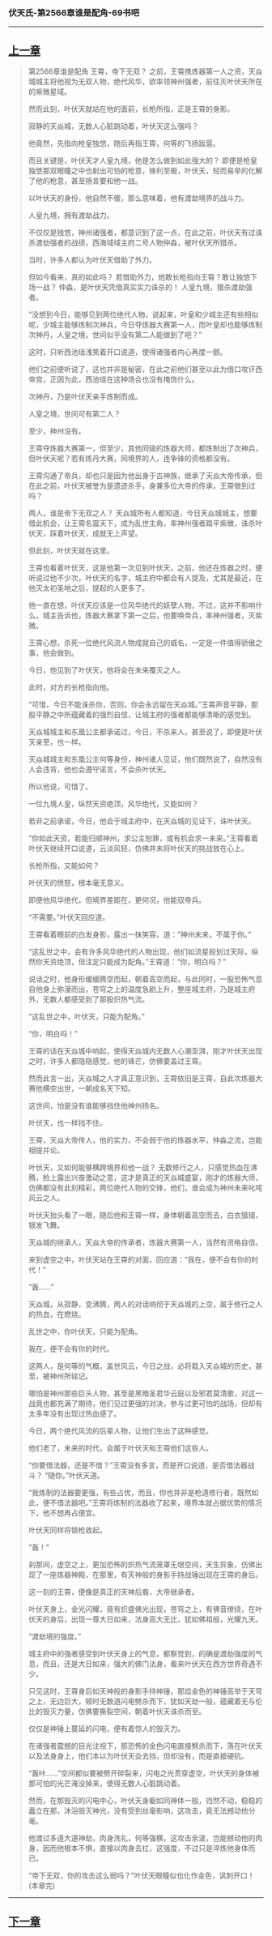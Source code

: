 ### 伏天氏-第2566章谁是配角-69书吧

--------
[上一章](./0dec259f62ac126530261abaad412e21.md)
--------


>
>
>
>第2566章谁是配角
>王霄，帝下无双？
>之前，王霄携炼器第一人之资，天焱城城主将他视为无双人物，绝代风华，欲率领神州强者，前往灭叶伏天所在的紫微星域。
>
>然而此刻，叶伏天就站在他的面前，长枪所指，正是王霄的身影。
>
>寂静的天焱城，无数人心脏跳动着，叶伏天这么强吗？
>
>他竟然，先指向枪皇独悠，随后再指王霄，何等的飞扬跋扈。
>
>而且关键是，叶伏天才人皇九境，他是怎么做到如此强大的？
>即便是枪皇独悠那双眼瞳之中也射出可怕的枪意，锋利至极，叶伏天，轻而易举的化解了他的枪意，甚至扬言要和他一战。
>
>以叶伏天的身份，他自然不傻，那么意味着，他有渡劫境界的战斗力。
>
>人皇九境，拥有渡劫战力。
>
>不仅仅是独悠，神州诸强者，都意识到了这一点，在此之前，叶伏天有过诛杀渡劫强者的战绩，西海域域主府二号人物仲淼，被叶伏天所猎杀。
>
>当时，许多人都认为叶伏天借助了外力。
>
>但如今看来，真的如此吗？
>若借助外力，他敢长枪指向王霄？敢让独悠下场一战？
>仲淼，是叶伏天凭借真实实力诛杀的！
>人皇九境，猎杀渡劫强者。
>
>“没想到今日，能够见到两位绝代人物，说起来，叶皇和少城主还有些相似呢，少城主能够炼制次神兵，今日夺炼器大赛第一人，而叶皇却也能够炼制次神丹，人皇之境，世间似乎没有第二人能做到了吧？”
>
>这时，只听西池瑶浅笑着开口说道，使得诸强者内心再度一颤。
>
>他们之前便听说了，这也并非是秘密，在此之前他们甚至以此为借口攻讦西帝宫，正因为此，西池瑶在这种场合也没有掩饰什么。
>
>次神丹，乃是叶伏天亲手炼制而成。
>
>人皇之境，世间可有第二人？
>
>至少，神州没有。
>
>王霄夺炼器大赛第一，但至少，其他同级的炼器大师，都炼制出了次神兵，但叶伏天呢？若有炼丹大赛，同境界的人，连争锋的资格都没有。
>
>王霄沟通了帝兵，却也只是因为他出身于古神族，继承了天焱大帝传承，但在此之前，叶伏天被誉为是遗迹杀手，身兼多位大帝的传承，王霄做到过吗？
>
>两人，谁是帝下无双之人？
>天焱城所有人都知道，今日天焱城城主，想要借此机会，让王霄名震天下，成为乱世主角，率神州强者踏平紫微，诛杀叶伏天，踩着叶伏天，成就无上声望。
>
>但此刻，叶伏天就在这里。
>
>王霄也看着叶伏天，这是他第一次见到叶伏天，之前，他还在炼器之时，便听说过他不少次，叶伏天的名字，城主府中都会有人提及，尤其是最近，在他灭太初圣地之后，提起的人更多了。
>
>他一直在想，叶伏天应该是一位风华绝代的妖孽人物，不过，这并不影响什么，城主告诉他，炼器大赛拿下第一之后，他要唤帝兵，率神州强者，灭紫微。
>
>王霄心想，杀死一位绝代风流人物成就自己的威名，一定是一件值得骄傲之事，他会做到。
>
>今日，他见到了叶伏天，他将会在未来覆灭之人。
>
>此时，对方的长枪指向他。
>
>“可惜，今日不能诛杀你，否则，你会永远留在天焱城。”王霄声音平静，那股平静之中所蕴藏着的强烈自信，让城主府的强者都能够清晰的感觉到。
>
>天焱城城主和东凰公主都承诺过，今日，不杀来人，甚至说了，即便是叶伏天亲至，也一样。
>
>天焱城城主和东凰公主何等身份，神州诸人见证，他们既然说了，自然没有人会违背，他也会遵守诺言，不会杀叶伏天。
>
>所以他说，可惜了。
>
>一位九境人皇，纵然天资绝顶，风华绝代，又能如何？
>
>若非之前承诺，今日，他会于城主府中，在天焱城的见证下，诛叶伏天。
>
>“你如此天资，若能归顺神州，求公主恕罪，或有机会求一未来。”王霄看着叶伏天继续开口说道，云淡风轻，仿佛并未将叶伏天的挑战放在心上。
>
>长枪所指，又能如何？
>
>叶伏天的愤怒，根本毫无意义。
>
>即便他风华绝代，但境界差距在，更何况，他能驭帝兵。
>
>“不需要。”叶伏天回应道。
>
>王霄看着眼前的白发身影，露出一抹笑容，道：“神州未来，不属于你。”
>
>“这乱世之中，会有许多风华绝代的人物出现，他们如流星般划过天际，纵然你天资绝顶，但注定只能成为配角。”王霄道：“你，明白吗？”
>
>说话之时，他身形缓缓腾空而起，朝着高空而起，与此同时，一股恐怖气息自他身上弥漫而出，苍穹之上的温度急剧上升，整座城主府，乃是城主府外，无数人都感受到了那股炽热气流。
>
>“这乱世之中，叶伏天，只能为配角。”
>
>“你，明白吗！”
>
>王霄的话在天焱城中响起，使得天焱城内无数人心潮澎湃，刚才叶伏天出现之时，许多人都隐隐感觉，他的锋芒，仿佛要盖过王霄。
>
>然而此言一出，天焱城之人才真正意识到，王霄依旧是王霄，自此次炼器大赛他横空出世，一朝成名天下知。
>
>这世间，怕是没有谁能够挡住他神州扬名。
>
>叶伏天，也一样挡不住。
>
>王霄，天焱大帝传人，他的实力，不会弱于他的炼器水平，仲淼之流，岂能相提并论。
>
>叶伏天，又如何能够横跨境界和他一战？
>无数修行之人，只感觉热血在沸腾，脸上露出兴奋激动之意，这才是真正的天焱城盛宴，刚才的炼器大师，仿佛都没有此刻精彩，两位绝代人物的交锋，他们，谁会成为神州未来叱咤风云之人。
>
>叶伏天抬头看了一眼，随后他和王霄一样，身体朝着高空而去，白衣猎猎，银发飞舞。
>
>天焱城的继承人，天焱大帝的传承者，炼器大赛第一人，当然有资格自信。
>
>来到虚空之中，叶伏天站在王霄的对面，回应道：“我在，便不会有你的时代！”
>
>“轰……”
>
>天焱城，从寂静，变沸腾，两人的对话响彻于天焱城的上空，属于修行之人的热血，在燃烧。
>
>乱世之中，你叶伏天，只能为配角。
>
>我在，便不会有你的时代。
>
>这两人，是何等的气概，盖世风云，今日之战，必将载入天焱城的历史，甚至，被神州所铭记。
>
>哪怕是神州那些巨头人物，甚至是黑暗圣君华云庭以及邪君莫清歌，对这一战竟也都充满了期待，他们见过更强的对决，参与过更可怕的战场，但却有太多年没有出现过热血感了。
>
>今日，两个绝代风流的后辈人物，让他们生出了这种感觉。
>
>他们老了，未来的时代，会属于叶伏天和王霄他们这些人。
>
>“你要借法器，还是不借？”王霄没有多言，而是开口说道，是否借法器战斗？
>“随你。”叶伏天道。
>
>“我炼制的法器要更强，有些占优，而且，你也并非是枪道修行者，既然如此，便不借法器吧。”王霄将炼制的法器收了起来，境界本就占据优势的情况下，他不想再占便宜。
>
>叶伏天同样将银枪收起。
>
>“轰！”
>
>刹那间，虚空之上，更加恐怖的炽热气流笼罩无垠空间，天生异象，仿佛出现了一座炼器神殿，在那里，有天神般的身影手持战锤出现在王霄的身后。
>
>这一刻的王霄，便像是真正的天神后裔，大帝继承者。
>
>叶伏天身上，金光闪耀，竟有炽盛佛光出现，苍穹之上，有佛音缭绕，在叶伏天的身后，出现一尊大日如来，法身高大无比，犹如佛祖般，光耀九天。
>
>“渡劫境的强度。”
>
>城主府中的强者感受到叶伏天身上的气息，都察觉到，的确是渡劫强度的气息，而且，还是大日如来，强大的佛门法身，看来叶伏天在西方世界奇遇不少。
>
>只见这时，王霄身后如天神般的身影手持神锤，那焰金色的神锤高举于天穹之上，无边巨大，顿时无数道闪电劈杀而下，犹如天劫一般，蕴藏着无与伦比的毁灭力量，仿佛要撕裂空间，朝着叶伏天诛杀而至。
>
>仅仅是神锤上蔓延的闪电，便有着惊人的毁灭力。
>
>在诸强者震撼的目光注视下，那恐怖的金色闪电直接劈杀而下，落在叶伏天以及法身身上，他们本以为叶伏天会去挡，但却没有，而是直接硬抗。
>
>“轰咔……”空间都似要被劈开碎裂来，闪电之光贯穿虚空，叶伏天的身体被那可怕的光芒淹没掉来，使得无数人心脏跳动着。
>
>然而，在那毁灭的闪电中心，叶伏天身躯如同神体一般，岿然不动，稳稳的矗立在那，沐浴毁灭神光，没有受到丝毫影响，这攻击，竟无法撼动他分毫。
>
>他渡过多道大道神劫，肉身洗礼，何等强横，这攻击余波，岂能撼动他的肉身，因而他根本不惧，直接以肉身去扛，这强度，不过只是淬炼他身体而已。
>
>“帝下无双，你的攻击这么弱吗？”叶伏天眼瞳似也化作金色，讽刺开口！
>(本章完)
>
>

--------
[下一章](./6ac076004e8e0eafac06acd11b369585.md)
--------

